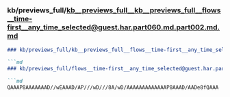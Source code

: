 ### kb/previews_full/kb__previews_full__kb__previews_full__flows__time-first__any_time_selected@guest.har.part060.md.part002.md.md

```md
### kb/previews_full/kb__previews_full__flows__time-first__any_time_selected@guest.har.part060.md.part002.md

```md
### kb/previews_full/flows__time-first__any_time_selected@guest.har.part060.md (part 002)

```md
QAAAP8AAAAAAAD//wEAAAD/AP///wD///8A/wD/AAAAAAAAAAAAAP8AAAD/AADe8fQAAA
```

```

```

```

